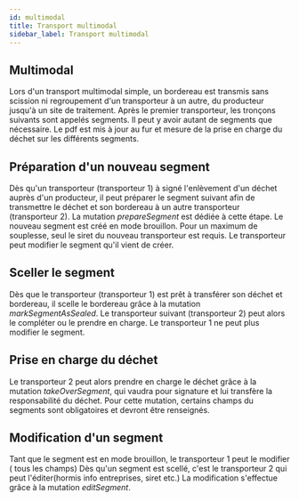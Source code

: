 ```yaml
---
id: multimodal
title: Transport multimodal
sidebar_label: Transport multimodal
---
```


## Multimodal

Lors d'un transport multimodal simple, un bordereau est transmis sans scission ni regroupement d'un transporteur à un autre, du producteur jusqu'à un site de traitement. Après le premier transporteur, les tronçons suivants sont appelés segments. Il peut y avoir autant de segments que nécessaire.
Le pdf est mis à jour au fur et mesure de la prise en charge du déchet sur les différents segments.

## Préparation d'un nouveau segment

Dès qu'un transporteur (transporteur 1) à signé l'enlèvement d'un déchet auprès d'un producteur, il peut préparer le segment suivant afin de transmettre le déchet et son bordereau à un autre transporteur (transporteur 2). 
La mutation *prepareSegment* est dédiée à cette étape. Le nouveau segment est créé en mode brouillon. Pour un maximum de  souplesse, seul le siret du nouveau transporteur est requis.
Le transporteur peut modifier le segment qu'il vient de créer.

## Sceller le segment

Dès que le transporteur (transporteur 1) est prêt à transférer son déchet et bordereau, il scelle le bordereau grâce à la mutation *markSegmentAsSealed*. Le transporteur suivant (transporteur 2) peut alors le compléter ou le prendre en charge. Le transporteur 1 ne peut plus modifier le segment.

## Prise en charge du déchet

Le transporteur 2 peut alors prendre en charge le déchet grâce à la mutation *takeOverSegment*, qui vaudra pour signature et lui transfère la responsabilité du déchet. Pour cette mutation, certains champs du segments sont obligatoires et devront être renseignés.

## Modification d'un segment

Tant que le segment est en mode brouillon, le transporteur 1 peut le modifier ( tous les champs)
Dès qu'un segment est scellé, c'est le transporteur 2 qui peut l'éditer(hormis info entreprises, siret etc.)
La modification s'effectue grâce à la mutation *editSegment*.